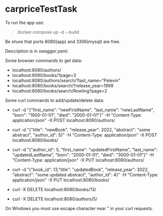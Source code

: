 # carpriceTestTask

To run the app use:
> docker-compose up -d --build    

Be shure that ports 8080(app) and 3306(mysql) are free.

Description is in *swagger.yaml*.

Some browser commands to get data:

- localhost:8080/authors/
- localhost:8080/books/?page=3
- localhost:8080/authors/search/?last_name="Pelevin"
- localhost:8080/books/search/?release_year=1999
- localhost:8080/books/search/Rowling?page=2

Some curl commands to add/update/delete data:

- curl -d "{\"first_name\": \"newFirstName\", \"last_name\": \"newLastName\", \"born\": \"1900-01-01\", \"died\": \"2000-01-01\"}" -H "Content-Type: application/json" -X POST localhost:8080/authors/
- curl -d "{\"title\": \"newBook\", \"release_year\": 2022, \"abstract\": \"some abstract\", \"author_id\": 5}" -H "Content-Type: application/json" -X POST localhost:8080/books/

- curl -d "{\"author_id\": 5, \"first_name\": \"updatedFirstName\", \"last_name\": \"updatedLastName\", \"born\": \"2000-01-01\", \"died\": \"3000-01-01\"}" -H "Content-Type: application/json" -X PUT localhost:8080/authors/
- curl -d "{\"book_id\": 13,\"title\": \"updatedBook\", \"release_year\": 3022, \"abstract\": \"some updated abstract\", \"author_id\": 4}" -H "Content-Type: application/json" -X PUT localhost:8080/books/

- curl -X DELETE localhost:8080/books/13/
- curl -X DELETE localhost:8080/authors/5/

On Windows you must use escape character near " in your curl requests.
